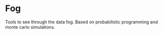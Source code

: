 # Fog

Tools to see through the data fog. Based on probabilistic programming and
monte carlo simulations.

